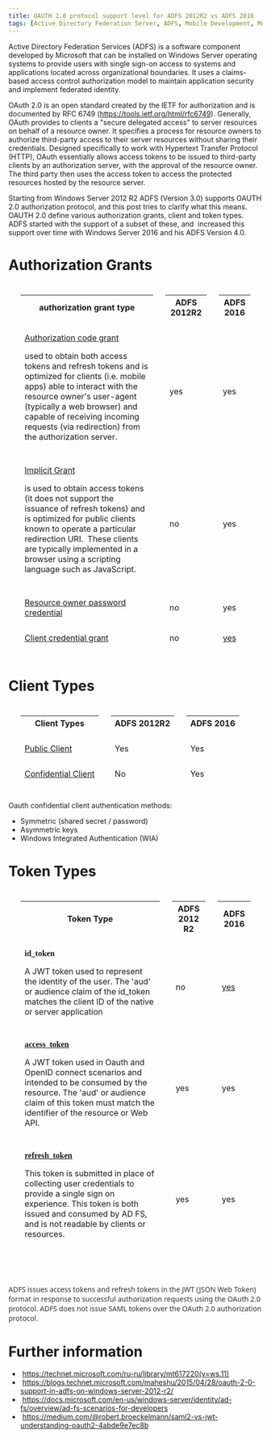 ```yaml
---
title: OAUTH 2.0 protocol support level for ADFS 2012R2 vs ADFS 2016
tags: [Active Directory Federation Server, ADFS, Mobile Development, Modern Authentication, OAUTH2, Windows 2012R2, Windows 2016]
---
```

Active Directory Federation Services (ADFS) is a software component developed by Microsoft that can be installed on Windows Server operating systems to provide users with single sign-on access to systems and applications located across organizational boundaries. It uses a claims-based access control authorization model to maintain application security and implement federated identity.

OAuth 2.0 is an open standard created by the IETF for authorization and is documented by RFC 6749 (https://tools.ietf.org/html/rfc6749). Generally, OAuth provides to clients a "secure delegated access" to server resources on behalf of a resource owner. It specifies a process for resource owners to authorize third-party access to their server resources without sharing their credentials. Designed specifically to work with Hypertext Transfer Protocol (HTTP), OAuth essentially allows access tokens to be issued to third-party clients by an authorization server, with the approval of the resource owner. The third party then uses the access token to access the protected resources hosted by the resource server.

Starting from Windows Server 2012 R2 ADFS (Version 3.0) supports OAUTH 2.0 authorization protocol, and this post tries to clarify what this means. OAUTH 2.0 define various authorization grants, client and token types. ADFS started with the support of a subset of these, and  increased this support over time with Windows Server 2016 and his ADFS Version 4.0.
<h1>Authorization Grants</h1>
<table style="border-spacing: 24px;border-collapse: separate">
<tbody>
<tr>
<th>authorization grant type</th>
<th>ADFS 2012R2</th>
<th>ADFS 2016</th>
</tr>
<tr>
<td><a href="http://tools.ietf.org/html/rfc6749#section-4.1">Authorization code grant</a>

<span>used to obtain both access tokens and refresh tokens and is optimized for clients (i.e. mobile apps) able to interact with the resource owner's user-agent (typically a web browser) and capable of receiving incoming requests (via redirection) from the authorization server.

</span></td>
<td>yes</td>
<td>yes</td>
</tr>
<tr>
<td><a href="http://tools.ietf.org/html/rfc6749#section-4.2">Implicit Grant</a>

<span>is used to obtain access tokens (it does not support the issuance of refresh tokens) and is optimized for public clients known to operate a particular redirection URI.  These clients are typically implemented in a browser using a scripting language such as JavaScript.
</span></td>
<td>no</td>
<td>yes</td>
</tr>
<tr>
<td><a href="http://tools.ietf.org/html/rfc6749#section-4.3">Resource owner password credential</a></td>
<td>no</td>
<td>yes</td>
</tr>
<tr>
<td><a href="http://tools.ietf.org/html/rfc6749#section-4.4">Client credential grant</a></td>
<td>no</td>
<td><a href="https://blogs.technet.microsoft.com/cloudpfe/2017/10/16/oauth-2-0-confidential-clients-and-active-directory-federation-services-on-windows-server-2016/">yes</a></td>
</tr>
</tbody>
</table>
<h1>Client Types</h1>
<table style="border-spacing: 24px;border-collapse: separate">
<tbody>
<tr>
<th>Client Types</th>
<th>ADFS 2012R2</th>
<th>ADFS 2016</th>
</tr>
<tr>
<td><a href="http://tools.ietf.org/html/rfc6749#section-2.1">Public Client</a></td>
<td>Yes</td>
<td>Yes</td>
</tr>
<tr>
<td><a href="http://tools.ietf.org/html/rfc6749#section-2.1">Confidential Client</a></td>
<td>No</td>
<td>Yes</td>
</tr>
</tbody>
</table>
Oauth confidential client authentication methods:
<ul class="unordered">
 	<li>Symmetric (shared secret / password)</li>
 	<li>Asymmetric keys</li>
 	<li>Windows Integrated Authentication (WIA)</li>
</ul>
<h1>Token Types</h1>
<table style="border-spacing: 24px;border-collapse: separate">
<tbody>
<tr>
<th>Token Type</th>
<th>ADFS 2012 R2</th>
<th>ADFS 2016</th>
</tr>
<tr>
<td><b><span style="font-family: Segoe UI Bold">id_token</span></b>

<span> A JWT token used to represent the identity of the user. The 'aud' or audience claim of the id_token matches the client ID of the native or server application</span></td>
<td>no</td>
<td><a href="https://blogs.technet.microsoft.com/piameruo/2017/10/22/custom_idtoken/">yes</a></td>
</tr>
<tr>
<td><a href="https://tools.ietf.org/html/rfc6749#page-10"><b><span style="font-family: Segoe UI Bold">access_token</span></b></a>

<span>A JWT token used in Oauth and OpenID connect scenarios and intended to be consumed by the resource. The 'aud' or audience claim of this token must match the identifier of the resource or Web API.</span></td>
<td>yes</td>
<td>yes</td>
</tr>
<tr>
<td><a href="https://tools.ietf.org/html/rfc6749#page-10"><b><span style="font-family: Segoe UI Bold">refresh_token</span></b></a>

<span>This token is submitted in place of collecting user credentials to provide a single sign on experience. This token is both issued and consumed by AD FS, and is not readable by clients or resources.</span></td>
<td>yes</td>
<td>yes</td>
</tr>
<tr>
<td></td>
<td></td>
<td></td>
</tr>
</tbody>
</table>
<span style="float: none;background-color: transparent;color: #333333;font-family: 'Segoe UI',Tahoma,Arial,'Helvetica Neue',Helvetica,Sans-Serif;font-size: 14px;font-style: normal;font-variant: normal;font-weight: 400;letter-spacing: normal;text-align: justify;text-decoration: none;text-indent: 0px">ADFS issues access tokens and refresh tokens in the JWT (JSON Web Token) format in response to successful authorization requests using the OAuth 2.0 protocol. ADFS does not issue SAML tokens over the OAuth 2.0 authorization protocol.</span>
<h1>Further information</h1>
<ul>
 	<li> <a href="https://technet.microsoft.com/ru-ru/library/mt617220(v=ws.11)">https://technet.microsoft.com/ru-ru/library/mt617220(v=ws.11)</a></li>
 	<li> <a href="https://blogs.technet.microsoft.com/maheshu/2015/04/28/oauth-2-0-support-in-adfs-on-windows-server-2012-r2/">https://blogs.technet.microsoft.com/maheshu/2015/04/28/oauth-2-0-support-in-adfs-on-windows-server-2012-r2/</a></li>
 	<li> <a href="https://docs.microsoft.com/en-us/windows-server/identity/ad-fs/overview/ad-fs-scenarios-for-developers">https://docs.microsoft.com/en-us/windows-server/identity/ad-fs/overview/ad-fs-scenarios-for-developers</a></li>
 	<li> <a href="https://medium.com/@robert.broeckelmann/saml2-vs-jwt-understanding-oauth2-4abde9e7ec8b">https://medium.com/@robert.broeckelmann/saml2-vs-jwt-understanding-oauth2-4abde9e7ec8b</a></li>
</ul>
